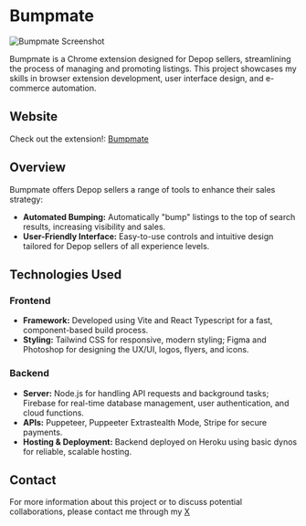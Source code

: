 # Bumpmate

![Bumpmate Screenshot](https://media.licdn.com/dms/image/v2/D562DAQFFnnJN35RWtw/profile-treasury-image-shrink_800_800/profile-treasury-image-shrink_800_800/0/1724968370246?e=1725872400&v=beta&t=68SM_bgALq9nj0eK-SjgXCZBAznJNub0v8Id6rbWVFM)

Bumpmate is a Chrome extension designed for Depop sellers, streamlining the process of managing and promoting listings. This project showcases my skills in browser extension development, user interface design, and e-commerce automation.

## Website

Check out the extension!: [Bumpmate](https://bump-mate-site.vercel.app)

## Overview

Bumpmate offers Depop sellers a range of tools to enhance their sales strategy:

- **Automated Bumping:** Automatically "bump" listings to the top of search results, increasing visibility and sales.
- **User-Friendly Interface:** Easy-to-use controls and intuitive design tailored for Depop sellers of all experience levels.

## Technologies Used

### Frontend

- **Framework:** Developed using Vite and React Typescript for a fast, component-based build process.
- **Styling:** Tailwind CSS for responsive, modern styling; Figma and Photoshop for designing the UX/UI, logos, flyers, and icons.

### Backend

- **Server:** Node.js for handling API requests and background tasks; Firebase for real-time database management, user authentication, and cloud functions.
- **APIs:** Puppeteer, Puppeeter Extrastealth Mode, Stripe for secure payments.
- **Hosting & Deployment:** Backend deployed on Heroku using basic dynos for reliable, scalable hosting.

## Contact

For more information about this project or to discuss potential collaborations, please contact me through my [X](https://x.com/NnaDaCoder)
